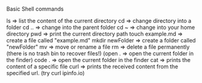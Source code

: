 Basic Shell commands

ls => list the content of the current directory
cd <foldername>=> change directory into a folder
cd .. => change into the parent folder
cd ~ => change into your home directory
pwd => print the current directory path
touch example.md => create a file called "example.md"
mkdir newFolder => create a folder called "newFolder"
mv <oldname> <newname> => move or rename a file
rm <filename> => delete a file permanently (there is no trash bin to recover files!)
(open . => open the current folder in the finder)
code . => open the current folder in the finder
cat <filename> => prints the content of a specific file
curl <url> => prints the received content from the specified url. (try curl ipinfo.io)
